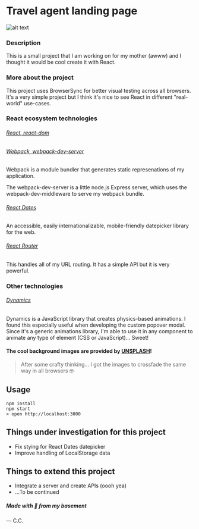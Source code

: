 # Travel agent landing page
![alt text](https://d3brgjqtir64ox.cloudfront.net/travel_landing.png "Travel page")

### Description
This is a small project that I am working on for my mother (awww) and I thought it would be cool create it with React. 

### More about the project
This project uses BrowserSync for better visual testing across all browsers. It's a very simple project but I think it's nice to see React in different "real-world" use-cases. 

### React ecosystem technologies

###### [React, react-dom](https://github.com/facebook/react)

###### [Webpack, webpack-dev-server](https://github.com/webpack/webpack)
Webpack is a module bundler that generates static represenations of my application.

The webpack-dev-server is a little node.js Express server, which uses the webpack-dev-middleware to serve my webpack bundle.

###### [React Dates](https://github.com/airbnb/react-dates)
An accessible, easily internationalizable, mobile-friendly datepicker library for the web.

###### [React Router](https://github.com/reactjs/react-router)
This handles all of my URL routing. It has a simple API but it is very powerful.

### Other technologies

###### [Dynamics](https://github.com/michaelvillar/dynamics.js/)
Dynamics is a JavaScript library that creates physics-based animations. I found this especially useful when developing the custom popover modal. Since it's a generic animations library, I'm able to use it in any component to animate any type of element (CSS or JavaScript)... Sweet!

#### The cool background images are provided by [UNSPLASH](https://unsplash.com)!
> After some crafty thinking... I got the images to crossfade the same way in all browsers 🤓

## Usage

```
npm install
npm start
> open http://localhost:3000
```

## Things under investigation for this project
* Fix stying for React Dates datepicker
* Improve handling of LocalStorage data

## Things to extend this project
* Integrate a server and create APIs (oooh yea)
* ...To be continued



##### Made with 💚 from my basement 
— C.C.
